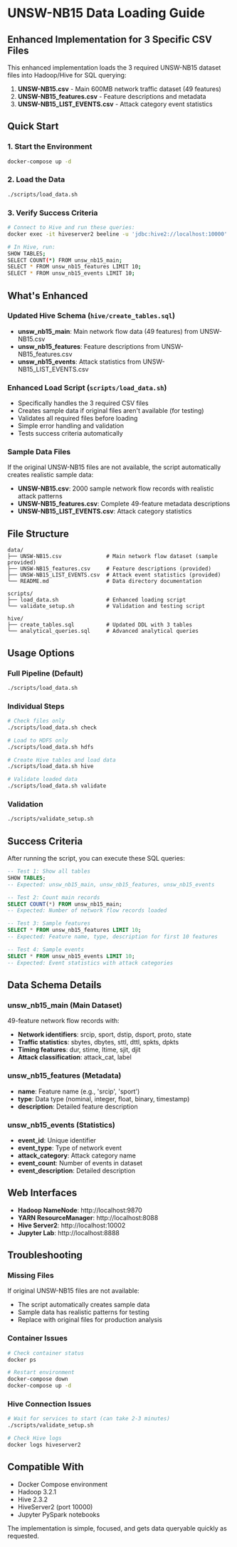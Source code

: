 # UNSW-NB15 Data Loading Guide

## Enhanced Implementation for 3 Specific CSV Files

This enhanced implementation loads the 3 required UNSW-NB15 dataset files into Hadoop/Hive for SQL querying:

1. **UNSW-NB15.csv** - Main 600MB network traffic dataset (49 features)
2. **UNSW-NB15_features.csv** - Feature descriptions and metadata  
3. **UNSW-NB15_LIST_EVENTS.csv** - Attack category event statistics

## Quick Start

### 1. Start the Environment
```bash
docker-compose up -d
```

### 2. Load the Data
```bash
./scripts/load_data.sh
```

### 3. Verify Success Criteria
```bash
# Connect to Hive and run these queries:
docker exec -it hiveserver2 beeline -u 'jdbc:hive2://localhost:10000'

# In Hive, run:
SHOW TABLES;
SELECT COUNT(*) FROM unsw_nb15_main;
SELECT * FROM unsw_nb15_features LIMIT 10;
SELECT * FROM unsw_nb15_events LIMIT 10;
```

## What's Enhanced

### Updated Hive Schema (`hive/create_tables.sql`)
- **unsw_nb15_main**: Main network flow data (49 features) from UNSW-NB15.csv
- **unsw_nb15_features**: Feature descriptions from UNSW-NB15_features.csv
- **unsw_nb15_events**: Attack statistics from UNSW-NB15_LIST_EVENTS.csv

### Enhanced Load Script (`scripts/load_data.sh`)
- Specifically handles the 3 required CSV files
- Creates sample data if original files aren't available (for testing)
- Validates all required files before loading
- Simple error handling and validation
- Tests success criteria automatically

### Sample Data Files
If the original UNSW-NB15 files are not available, the script automatically creates realistic sample data:
- **UNSW-NB15.csv**: 2000 sample network flow records with realistic attack patterns
- **UNSW-NB15_features.csv**: Complete 49-feature metadata descriptions
- **UNSW-NB15_LIST_EVENTS.csv**: Attack category statistics

## File Structure

```
data/
├── UNSW-NB15.csv              # Main network flow dataset (sample provided)
├── UNSW-NB15_features.csv     # Feature descriptions (provided)
├── UNSW-NB15_LIST_EVENTS.csv  # Attack event statistics (provided)
└── README.md                  # Data directory documentation

scripts/
├── load_data.sh               # Enhanced loading script
└── validate_setup.sh          # Validation and testing script

hive/
├── create_tables.sql          # Updated DDL with 3 tables
└── analytical_queries.sql     # Advanced analytical queries
```

## Usage Options

### Full Pipeline (Default)
```bash
./scripts/load_data.sh
```

### Individual Steps
```bash
# Check files only
./scripts/load_data.sh check

# Load to HDFS only  
./scripts/load_data.sh hdfs

# Create Hive tables and load data
./scripts/load_data.sh hive

# Validate loaded data
./scripts/load_data.sh validate
```

### Validation
```bash
./scripts/validate_setup.sh
```

## Success Criteria

After running the script, you can execute these SQL queries:

```sql
-- Test 1: Show all tables
SHOW TABLES;
-- Expected: unsw_nb15_main, unsw_nb15_features, unsw_nb15_events

-- Test 2: Count main records
SELECT COUNT(*) FROM unsw_nb15_main;
-- Expected: Number of network flow records loaded

-- Test 3: Sample features
SELECT * FROM unsw_nb15_features LIMIT 10;
-- Expected: Feature name, type, description for first 10 features

-- Test 4: Sample events  
SELECT * FROM unsw_nb15_events LIMIT 10;
-- Expected: Event statistics with attack categories
```

## Data Schema Details

### unsw_nb15_main (Main Dataset)
49-feature network flow records with:
- **Network identifiers**: srcip, sport, dstip, dsport, proto, state
- **Traffic statistics**: sbytes, dbytes, sttl, dttl, spkts, dpkts  
- **Timing features**: dur, stime, ltime, sjit, djit
- **Attack classification**: attack_cat, label

### unsw_nb15_features (Metadata)
- **name**: Feature name (e.g., 'srcip', 'sport')
- **type**: Data type (nominal, integer, float, binary, timestamp)
- **description**: Detailed feature description

### unsw_nb15_events (Statistics)
- **event_id**: Unique identifier
- **event_type**: Type of network event
- **attack_category**: Attack category name
- **event_count**: Number of events in dataset
- **event_description**: Detailed description

## Web Interfaces

- **Hadoop NameNode**: http://localhost:9870
- **YARN ResourceManager**: http://localhost:8088  
- **Hive Server2**: http://localhost:10002
- **Jupyter Lab**: http://localhost:8888

## Troubleshooting

### Missing Files
If original UNSW-NB15 files are not available:
- The script automatically creates sample data
- Sample data has realistic patterns for testing
- Replace with original files for production analysis

### Container Issues
```bash
# Check container status
docker ps

# Restart environment
docker-compose down
docker-compose up -d
```

### Hive Connection Issues
```bash
# Wait for services to start (can take 2-3 minutes)
./scripts/validate_setup.sh

# Check Hive logs
docker logs hiveserver2
```

## Compatible With

- Docker Compose environment 
- Hadoop 3.2.1
- Hive 2.3.2
- HiveServer2 (port 10000)
- Jupyter PySpark notebooks

The implementation is simple, focused, and gets data queryable quickly as requested.